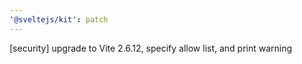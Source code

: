 ```yaml
---
'@sveltejs/kit': patch
---
```


[security] upgrade to Vite 2.6.12, specify allow list, and print warning
